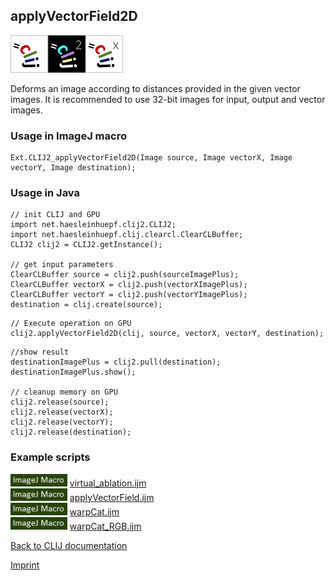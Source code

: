 ## applyVectorField2D
<img src="images/mini_clij1_logo.png"/><img src="images/mini_clij2_logo.png"/><img src="images/mini_clijx_logo.png"/>

Deforms an image according to distances provided in the given vector images. It is recommended to use 32-bit images for input, output and vector images. 

### Usage in ImageJ macro
```
Ext.CLIJ2_applyVectorField2D(Image source, Image vectorX, Image vectorY, Image destination);
```


### Usage in Java
```
// init CLIJ and GPU
import net.haesleinhuepf.clij2.CLIJ2;
import net.haesleinhuepf.clij.clearcl.ClearCLBuffer;
CLIJ2 clij2 = CLIJ2.getInstance();

// get input parameters
ClearCLBuffer source = clij2.push(sourceImagePlus);
ClearCLBuffer vectorX = clij2.push(vectorXImagePlus);
ClearCLBuffer vectorY = clij2.push(vectorYImagePlus);
destination = clij.create(source);
```

```
// Execute operation on GPU
clij2.applyVectorField2D(clij, source, vectorX, vectorY, destination);
```

```
//show result
destinationImagePlus = clij2.pull(destination);
destinationImagePlus.show();

// cleanup memory on GPU
clij2.release(source);
clij2.release(vectorX);
clij2.release(vectorY);
clij2.release(destination);
```




### Example scripts
<a href="https://github.com/clij/clij2-docs/blob/master/src/main/macro/"><img src="images/language_macro.png" height="20"/></a> [virtual_ablation.ijm](https://github.com/clij/clij2-docs/blob/master/src/main/macro/virtual_ablation.ijm)  
<a href="https://github.com/clij/clij2-docs/blob/master/src/main/macro/"><img src="images/language_macro.png" height="20"/></a> [applyVectorField.ijm](https://github.com/clij/clij2-docs/blob/master/src/main/macro/applyVectorField.ijm)  
<a href="https://github.com/clij/clij2-docs/blob/master/src/main/macro/"><img src="images/language_macro.png" height="20"/></a> [warpCat.ijm](https://github.com/clij/clij2-docs/blob/master/src/main/macro/warpCat.ijm)  
<a href="https://github.com/clij/clij2-docs/blob/master/src/main/macro/"><img src="images/language_macro.png" height="20"/></a> [warpCat_RGB.ijm](https://github.com/clij/clij2-docs/blob/master/src/main/macro/warpCat_RGB.ijm)  


[Back to CLIJ documentation](https://clij.github.io/)

[Imprint](https://clij.github.io/imprint)
